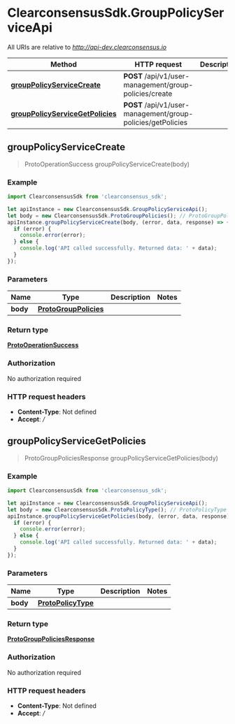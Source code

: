 # ClearconsensusSdk.GroupPolicyServiceApi

All URIs are relative to *http://api-dev.clearconsensus.io*

Method | HTTP request | Description
------------- | ------------- | -------------
[**groupPolicyServiceCreate**](GroupPolicyServiceApi.md#groupPolicyServiceCreate) | **POST** /api/v1/user-management/group-policies/create | 
[**groupPolicyServiceGetPolicies**](GroupPolicyServiceApi.md#groupPolicyServiceGetPolicies) | **POST** /api/v1/user-management/group-policies/getPolicies | 



## groupPolicyServiceCreate

> ProtoOperationSuccess groupPolicyServiceCreate(body)



### Example

```javascript
import ClearconsensusSdk from 'clearconsensus_sdk';

let apiInstance = new ClearconsensusSdk.GroupPolicyServiceApi();
let body = new ClearconsensusSdk.ProtoGroupPolicies(); // ProtoGroupPolicies | 
apiInstance.groupPolicyServiceCreate(body, (error, data, response) => {
  if (error) {
    console.error(error);
  } else {
    console.log('API called successfully. Returned data: ' + data);
  }
});
```

### Parameters


Name | Type | Description  | Notes
------------- | ------------- | ------------- | -------------
 **body** | [**ProtoGroupPolicies**](ProtoGroupPolicies.md)|  | 

### Return type

[**ProtoOperationSuccess**](ProtoOperationSuccess.md)

### Authorization

No authorization required

### HTTP request headers

- **Content-Type**: Not defined
- **Accept**: */*


## groupPolicyServiceGetPolicies

> ProtoGroupPoliciesResponse groupPolicyServiceGetPolicies(body)



### Example

```javascript
import ClearconsensusSdk from 'clearconsensus_sdk';

let apiInstance = new ClearconsensusSdk.GroupPolicyServiceApi();
let body = new ClearconsensusSdk.ProtoPolicyType(); // ProtoPolicyType | 
apiInstance.groupPolicyServiceGetPolicies(body, (error, data, response) => {
  if (error) {
    console.error(error);
  } else {
    console.log('API called successfully. Returned data: ' + data);
  }
});
```

### Parameters


Name | Type | Description  | Notes
------------- | ------------- | ------------- | -------------
 **body** | [**ProtoPolicyType**](ProtoPolicyType.md)|  | 

### Return type

[**ProtoGroupPoliciesResponse**](ProtoGroupPoliciesResponse.md)

### Authorization

No authorization required

### HTTP request headers

- **Content-Type**: Not defined
- **Accept**: */*

